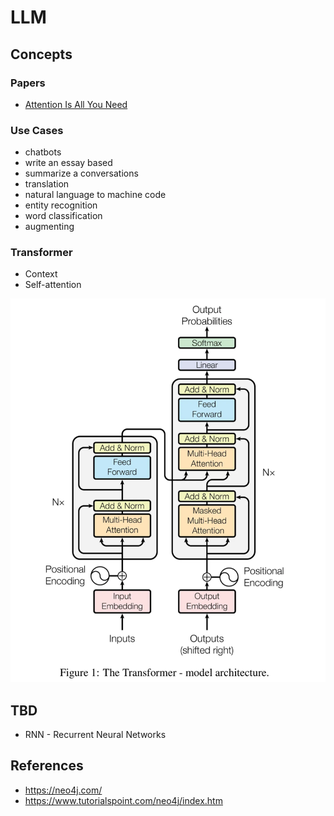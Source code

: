# LLM

## Concepts


### Papers

- [Attention Is All You Need](https://arxiv.org/abs/1706.03762)


### Use Cases

- chatbots
- write an essay based
- summarize a conversations
- translation
- natural language to machine code
- entity recognition
- word classification
- augmenting 

### Transformer

- Context
- Self-attention

![Transformer](assets/img/transformer-model-architecture.webp)



## TBD

- RNN - Recurrent Neural Networks



## References

- https://neo4j.com/
- https://www.tutorialspoint.com/neo4j/index.htm




